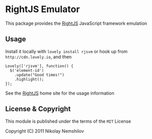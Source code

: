 # RightJS Emulator

This package provides the [RightJS](http://rightjs.org) JavaScript
framework emulation

## Usage

Install it locally with `lovely install rjsvm` or hook up from
`http://cdn.lovely.io`, and then

    Lovely(['rjsvm'], function() {
      $('element-id')
        .update("Good times!")
        .highlight();
    });

See the [RightJS](http://rightjs.org) home site for the usage
information


## License & Copyright

This module is published under the terms of the `MIT` License

Copyright (C) 2011 Nikolay Nemshilov
